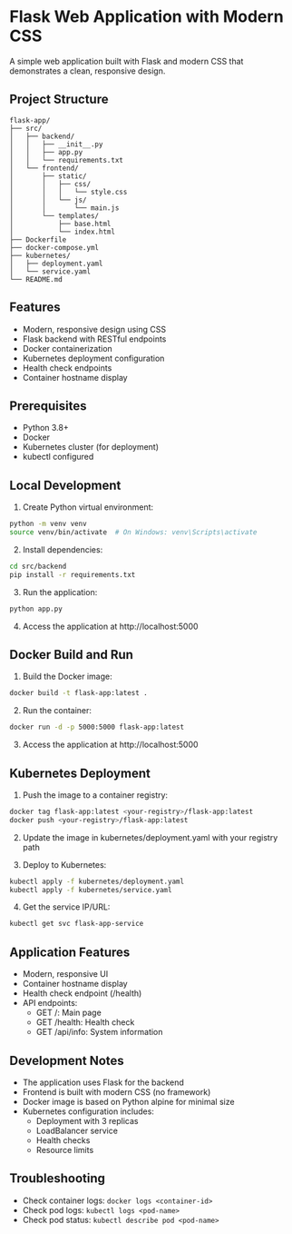 # Flask Web Application with Modern CSS

A simple web application built with Flask and modern CSS that demonstrates a clean, responsive design.

## Project Structure
```
flask-app/
├── src/
│   ├── backend/
│   │   ├── __init__.py
│   │   ├── app.py
│   │   └── requirements.txt
│   └── frontend/
│       ├── static/
│       │   ├── css/
│       │   │   └── style.css
│       │   └── js/
│       │       └── main.js
│       └── templates/
│           ├── base.html
│           └── index.html
├── Dockerfile
├── docker-compose.yml
├── kubernetes/
│   ├── deployment.yaml
│   └── service.yaml
└── README.md
```

## Features
- Modern, responsive design using CSS
- Flask backend with RESTful endpoints
- Docker containerization
- Kubernetes deployment configuration
- Health check endpoints
- Container hostname display

## Prerequisites
- Python 3.8+
- Docker
- Kubernetes cluster (for deployment)
- kubectl configured

## Local Development

1. Create Python virtual environment:
```bash
python -m venv venv
source venv/bin/activate  # On Windows: venv\Scripts\activate
```

2. Install dependencies:
```bash
cd src/backend
pip install -r requirements.txt
```

3. Run the application:
```bash
python app.py
```

4. Access the application at http://localhost:5000

## Docker Build and Run

1. Build the Docker image:
```bash
docker build -t flask-app:latest .
```

2. Run the container:
```bash
docker run -d -p 5000:5000 flask-app:latest
```

3. Access the application at http://localhost:5000

## Kubernetes Deployment

1. Push the image to a container registry:
```bash
docker tag flask-app:latest <your-registry>/flask-app:latest
docker push <your-registry>/flask-app:latest
```

2. Update the image in kubernetes/deployment.yaml with your registry path

3. Deploy to Kubernetes:
```bash
kubectl apply -f kubernetes/deployment.yaml
kubectl apply -f kubernetes/service.yaml
```

4. Get the service IP/URL:
```bash
kubectl get svc flask-app-service
```

## Application Features
- Modern, responsive UI
- Container hostname display
- Health check endpoint (/health)
- API endpoints:
  - GET /: Main page
  - GET /health: Health check
  - GET /api/info: System information

## Development Notes
- The application uses Flask for the backend
- Frontend is built with modern CSS (no framework)
- Docker image is based on Python alpine for minimal size
- Kubernetes configuration includes:
  - Deployment with 3 replicas
  - LoadBalancer service
  - Health checks
  - Resource limits

## Troubleshooting
- Check container logs: `docker logs <container-id>`
- Check pod logs: `kubectl logs <pod-name>`
- Check pod status: `kubectl describe pod <pod-name>` 